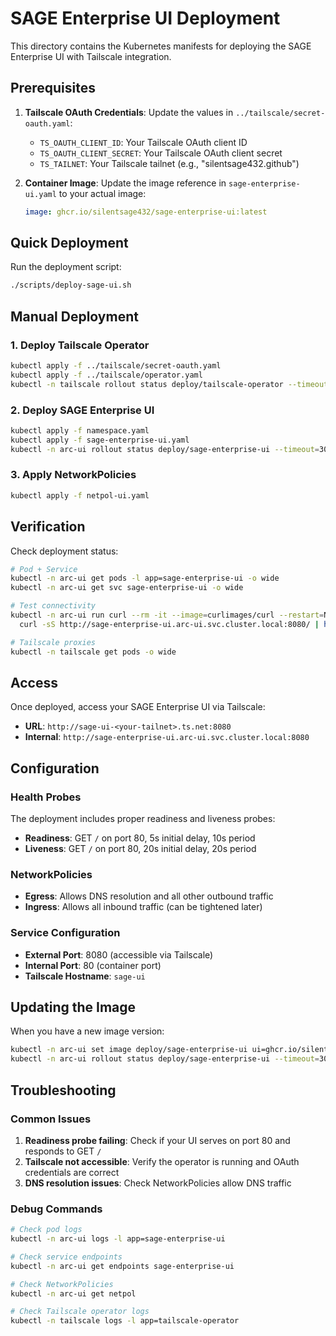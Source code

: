# SAGE Enterprise UI Deployment

This directory contains the Kubernetes manifests for deploying the SAGE Enterprise UI with Tailscale integration.

## Prerequisites

1. **Tailscale OAuth Credentials**: Update the values in `../tailscale/secret-oauth.yaml`:
   - `TS_OAUTH_CLIENT_ID`: Your Tailscale OAuth client ID
   - `TS_OAUTH_CLIENT_SECRET`: Your Tailscale OAuth client secret  
   - `TS_TAILNET`: Your Tailscale tailnet (e.g., "silentsage432.github")

2. **Container Image**: Update the image reference in `sage-enterprise-ui.yaml` to your actual image:
   ```yaml
   image: ghcr.io/silentsage432/sage-enterprise-ui:latest
   ```

## Quick Deployment

Run the deployment script:
```bash
./scripts/deploy-sage-ui.sh
```

## Manual Deployment

### 1. Deploy Tailscale Operator
```bash
kubectl apply -f ../tailscale/secret-oauth.yaml
kubectl apply -f ../tailscale/operator.yaml
kubectl -n tailscale rollout status deploy/tailscale-operator --timeout=300s
```

### 2. Deploy SAGE Enterprise UI
```bash
kubectl apply -f namespace.yaml
kubectl apply -f sage-enterprise-ui.yaml
kubectl -n arc-ui rollout status deploy/sage-enterprise-ui --timeout=300s
```

### 3. Apply NetworkPolicies
```bash
kubectl apply -f netpol-ui.yaml
```

## Verification

Check deployment status:
```bash
# Pod + Service
kubectl -n arc-ui get pods -l app=sage-enterprise-ui -o wide
kubectl -n arc-ui get svc sage-enterprise-ui -o wide

# Test connectivity
kubectl -n arc-ui run curl --rm -it --image=curlimages/curl --restart=Never -- \
  curl -sS http://sage-enterprise-ui.arc-ui.svc.cluster.local:8080/ | head

# Tailscale proxies
kubectl -n tailscale get pods -o wide
```

## Access

Once deployed, access your SAGE Enterprise UI via Tailscale:
- **URL**: `http://sage-ui-<your-tailnet>.ts.net:8080`
- **Internal**: `http://sage-enterprise-ui.arc-ui.svc.cluster.local:8080`

## Configuration

### Health Probes
The deployment includes proper readiness and liveness probes:
- **Readiness**: GET `/` on port 80, 5s initial delay, 10s period
- **Liveness**: GET `/` on port 80, 20s initial delay, 20s period

### NetworkPolicies
- **Egress**: Allows DNS resolution and all other outbound traffic
- **Ingress**: Allows all inbound traffic (can be tightened later)

### Service Configuration
- **External Port**: 8080 (accessible via Tailscale)
- **Internal Port**: 80 (container port)
- **Tailscale Hostname**: `sage-ui`

## Updating the Image

When you have a new image version:
```bash
kubectl -n arc-ui set image deploy/sage-enterprise-ui ui=ghcr.io/silentsage432/sage-enterprise-ui:<tag>
kubectl -n arc-ui rollout status deploy/sage-enterprise-ui --timeout=300s
```

## Troubleshooting

### Common Issues

1. **Readiness probe failing**: Check if your UI serves on port 80 and responds to GET `/`
2. **Tailscale not accessible**: Verify the operator is running and OAuth credentials are correct
3. **DNS resolution issues**: Check NetworkPolicies allow DNS traffic

### Debug Commands

```bash
# Check pod logs
kubectl -n arc-ui logs -l app=sage-enterprise-ui

# Check service endpoints
kubectl -n arc-ui get endpoints sage-enterprise-ui

# Check NetworkPolicies
kubectl -n arc-ui get netpol

# Check Tailscale operator logs
kubectl -n tailscale logs -l app=tailscale-operator
```
